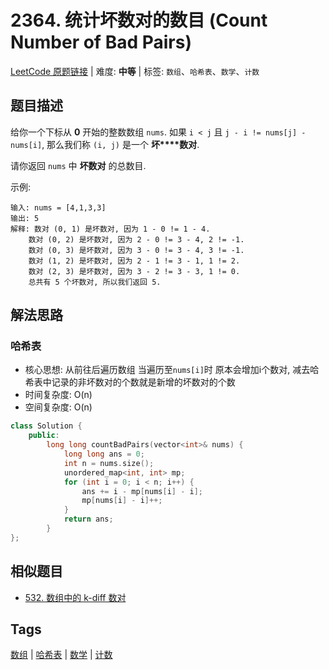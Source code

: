 # 2364. 统计坏数对的数目 (Count Number of Bad Pairs)

[LeetCode 原题链接](https://leetcode.cn/problems/count-number-of-bad-pairs/) | 难度: **中等** | 标签: `数组`、`哈希表`、`数学`、`计数`

## 题目描述

给你一个下标从 **0** 开始的整数数组 `nums`. 如果 `i < j` 且 `j - i != nums[j] - nums[i]`, 那么我们称 `(i, j)` 是一个 **坏****数对**.

请你返回 `nums` 中 **坏数对** 的总数目.

示例:

```plaintext
输入: nums = [4,1,3,3]
输出: 5
解释: 数对 (0, 1) 是坏数对, 因为 1 - 0 != 1 - 4.
    数对 (0, 2) 是坏数对, 因为 2 - 0 != 3 - 4, 2 != -1.
    数对 (0, 3) 是坏数对, 因为 3 - 0 != 3 - 4, 3 != -1.
    数对 (1, 2) 是坏数对, 因为 2 - 1 != 3 - 1, 1 != 2.
    数对 (2, 3) 是坏数对, 因为 3 - 2 != 3 - 3, 1 != 0.
    总共有 5 个坏数对, 所以我们返回 5.
```

## 解法思路

### 哈希表

- 核心思想: 从前往后遍历数组 当遍历至`nums[i]`时 原本会增加i个数对, 减去哈希表中记录的非坏数对的个数就是新增的坏数对的个数
- 时间复杂度: O(n)
- 空间复杂度: O(n)

```cpp
class Solution {
    public:
        long long countBadPairs(vector<int>& nums) {
            long long ans = 0;
            int n = nums.size();
            unordered_map<int, int> mp;
            for (int i = 0; i < n; i++) {
                ans += i - mp[nums[i] - i];
                mp[nums[i] - i]++;
            }
            return ans;
        }
};
```

## 相似题目

- [532. 数组中的 k-diff 数对](https://leetcode.cn/problems/k-diff-pairs-in-an-array/)

## Tags

[数组](/tags/array.md) | [哈希表](/tags/hash-table.md) | [数学](/tags/math.md) | [计数](/tags/counting.md)

